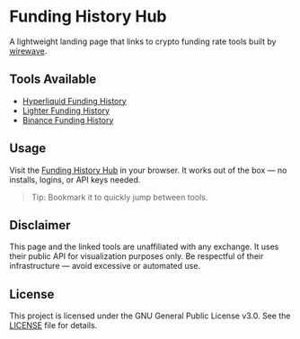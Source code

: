 # Funding History Hub

A lightweight landing page that links to crypto funding rate tools built by [wirewave](https://github.com/wirewave). 

## Tools Available

- [Hyperliquid Funding History](https://wirewave.github.io/Hyperliquid-Funding-History/)
- [Lighter Funding History](https://wirewave.github.io/Lighter-Funding-History/)
- [Binance Funding History](https://wirewave.github.io/Binance-Funding-History/)

## Usage

Visit the [Funding History Hub](https://wirewave.github.io/Funding-History/) in your browser. It works out of the box — no installs, logins, or API keys needed.

> Tip: Bookmark it to quickly jump between tools.

## Disclaimer

This page and the linked tools are unaffiliated with any exchange. It uses their public API for visualization purposes only. Be respectful of their infrastructure — avoid excessive or automated use.

## License

This project is licensed under the GNU General Public License v3.0. See the [LICENSE](./LICENSE) file for details.
